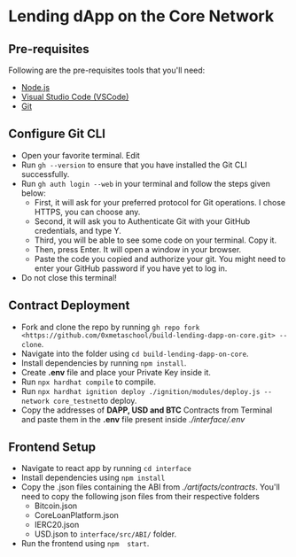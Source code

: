 # Lending dApp on the Core Network

## Pre-requisites 
Following are the pre-requisites tools that you'll need: 
- [Node.js](https://nodejs.org/) 
- [Visual Studio Code (VSCode)](https://visualstudio.microsoft.com/) 
- [Git](https://git-scm.com/)


## Configure Git CLI
- Open your favorite terminal. Edit
- Run `gh --version` to ensure that you have installed the Git CLI successfully.
- Run `gh auth login --web` in your terminal and follow the steps given below:
  - First, it will ask for your preferred protocol for Git operations. I chose HTTPS, you can choose any.
  - Second, it will ask you to Authenticate Git with your GitHub credentials, and type Y.
  - Third, you will be able to see some code on your terminal. Copy it.
  - Then, press Enter. It will open a window in your browser.
  - Paste the code you copied and authorize your git. You might need to enter your GitHub password if you have yet to log in.
- Do not close this terminal!


## Contract Deployment

- Fork and clone the repo by running `gh repo fork <https://github.com/0xmetaschool/build-lending-dapp-on-core.git> --clone`.
- Navigate into the folder using `cd build-lending-dapp-on-core`.
- Install dependencies by running `npm install`.
- Create **.env** file and place your Private Key inside it.
- Run `npx hardhat compile` to compile.
- Run `npx hardhat ignition deploy ./ignition/modules/deploy.js --network core_testnet`to deploy.
- Copy the addresses of **DAPP, USD and BTC** Contracts from Terminal and paste them in the **.env** file present inside _./interface/.env_

## Frontend Setup

- Navigate to react app by running `cd interface`
- Install dependencies using `npm install`
- Copy the .json files containing the ABI from _./artifacts/contracts_. You'll need to copy the following json files from their respective folders
  - Bitcoin.json
  - CoreLoanPlatform.json
  - IERC20.json
  - USD.json
  to `interface/src/ABI/` folder.
- Run the frontend using `npm  start`.
